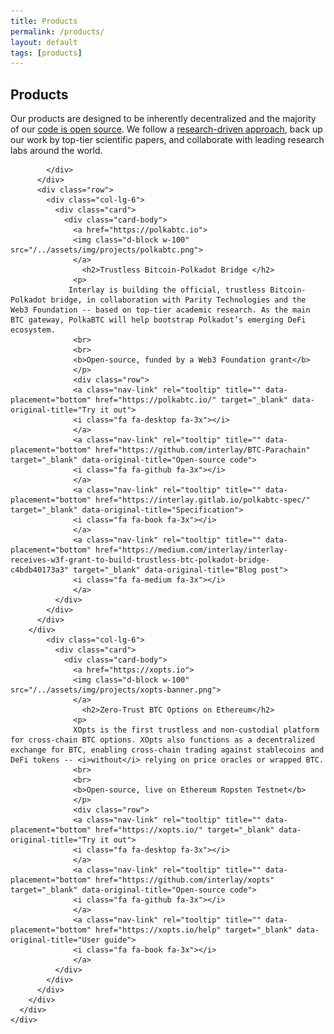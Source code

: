 ```yaml
---
title: Products
permalink: /products/
layout: default
tags: [products]
---
```


<div class="main min-vh-100">
  <div class="container">
    <div class="section text-left">
         <h2>Products</h2>
          <div class="row">
          <div class="col-md-12">

<p>
Our products are designed to be inherently decentralized and the majority of our <a href="https://github.com/interlay">code is open source</a>. We follow a <a href="https://www.interlay.io/research/">research-driven approach</a>, back up our work by top-tier scientific papers, and collaborate with leading research labs around the world. 
</p> 


            </div>
          </div>
          <div class="row">
            <div class="col-lg-6">
              <div class="card">
                <div class="card-body">
                  <a href="https://polkabtc.io">
                  <img class="d-block w-100" src="/../assets/img/projects/polkabtc.png">
                  </a>
                    <h2>Trustless Bitcoin-Polkadot Bridge </h2>
                  <p>
                 Interlay is building the official, trustless Bitcoin-Polkadot bridge, in collaboration with Parity Technologies and the Web3 Foundation -- based on top-tier academic research. As the main BTC gateway, PolkaBTC will help bootstrap Polkadot’s emerging DeFi ecosystem. 
                  <br>
                  <br>
                  <b>Open-source, funded by a Web3 Foundation grant</b>
                  </p>
                  <div class="row">
                  <a class="nav-link" rel="tooltip" title="" data-placement="bottom" href="https://polkabtc.io/" target="_blank" data-original-title="Try it out">
                  <i class="fa fa-desktop fa-3x"></i>
                  </a>
                  <a class="nav-link" rel="tooltip" title="" data-placement="bottom" href="https://github.com/interlay/BTC-Parachain" target="_blank" data-original-title="Open-source code">
                  <i class="fa fa-github fa-3x"></i>
                  </a>
                  <a class="nav-link" rel="tooltip" title="" data-placement="bottom" href="https://interlay.gitlab.io/polkabtc-spec/" target="_blank" data-original-title="Specification">
                  <i class="fa fa-book fa-3x"></i>
                  </a>
                  <a class="nav-link" rel="tooltip" title="" data-placement="bottom" href="https://medium.com/interlay/interlay-receives-w3f-grant-to-build-trustless-btc-polkadot-bridge-c4bdb40173a3" target="_blank" data-original-title="Blog post">
                  <i class="fa fa-medium fa-3x"></i>
                  </a>
              </div>
            </div>
          </div>
        </div>
            <div class="col-lg-6">
              <div class="card">
                <div class="card-body">
                  <a href="https://xopts.io">
                  <img class="d-block w-100" src="/../assets/img/projects/xopts-banner.png">
                  </a>
                    <h2>Zero-Trust BTC Options on Ethereum</h2>
                  <p>
                  XOpts is the first trustless and non-custodial platform for cross-chain BTC options. XOpts also functions as a decentralized exchange for BTC, enabling cross-chain trading against stablecoins and DeFi tokens -- <i>without</i> relying on price oracles or wrapped BTC.         
                  <br>
                  <br>
                  <b>Open-source, live on Ethereum Ropsten Testnet</b>
                  </p>
                  <div class="row">
                  <a class="nav-link" rel="tooltip" title="" data-placement="bottom" href="https://xopts.io/" target="_blank" data-original-title="Try it out">
                  <i class="fa fa-desktop fa-3x"></i>
                  </a>
                  <a class="nav-link" rel="tooltip" title="" data-placement="bottom" href="https://github.com/interlay/xopts" target="_blank" data-original-title="Open-source code">
                  <i class="fa fa-github fa-3x"></i>
                  </a>
                  <a class="nav-link" rel="tooltip" title="" data-placement="bottom" href="https://xopts.io/help" target="_blank" data-original-title="User guide">
                  <i class="fa fa-book fa-3x"></i>
                  </a>
              </div>
            </div>
          </div>
        </div>
      </div>
    </div>
  </div>
</div>
